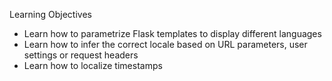 Learning Objectives

- Learn how to parametrize Flask templates to display different languages
- Learn how to infer the correct locale based on URL parameters, user settings or request headers
- Learn how to localize timestamps
